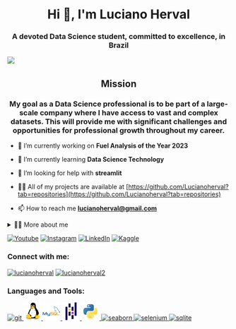 <h1 align="center">Hi 👋, I'm Luciano Herval</h1>
<h3 align="center">A devoted Data Science student, committed to excellence, in Brazil</h3>

<p aling="center" height="150">
  <img src="https://media4.giphy.com/media/v1.Y2lkPTc5MGI3NjExbXdudDdwYm9ybXVjcWJnOHZxNzM4aWxtMDh4dWIxb2d3ODc5bWExeCZlcD12MV9pbnRlcm5hbF9naWZfYnlfaWQmY3Q9Zw/gi84IkFRzwube/giphy.webp"></p>

<p><h2 align="center">Mission</h2></p>
<h3 align="center">My goal as a Data Science professional is to be part of a large-scale company where I have access to vast and complex datasets. This will provide me with significant challenges and opportunities for professional growth throughout my career.</h3>

- 🔭 I’m currently working on **Fuel Analysis of the Year 2023**

- 🌱 I’m currently learning **Data Science Technology**

- 🤝 I’m looking for help with **streamlit**

- 👨‍💻 All of my projects are available at [https://github.com/Lucianoherval?tab=repositories](https://github.com/Lucianoherval?tab=repositories)

- 📫 How to reach me **lucianoherval@gmail.com**

  <!-- Dropdown -->
<details>
  <summary>👨‍💻 More about me</summary>

  - 💬 Currently residing in Brazil at the age of 35, I bring with me a wealth of experience in SQL, Python, Data Analysis, Data Visualization, and Machine Learning. Furthermore, I've been a content creator on YouTube since 2017. This endeavor has honed important skills such as creativity, communication, marketing, analytical ability, community management, and social media engagement

  - ⚡ I enjoy reading, whether it's a good book, manga, or comics, along with watching movies and playing games! I believe our personal interests enrich our perception of things and aid in problem-solving. \o/
</details>

  <!-- Links -->
[![Youtube](https://img.shields.io/badge/YouTube-FF0000?style=for-the-badge&logo=youtube&logoColor=white)](https://www.youtube.com/)
[![Instagram](https://img.shields.io/badge/Instagram-E4405F?style=for-the-badge&logo=instagram&logoColor=white)](https://www.instagram.com/)
[![LinkedIn](https://img.shields.io/badge/LinkedIn-0077B5?style=for-the-badge&logo=linkedin&logoColor=white)](https://www.linkedin.com/)
[![Kaggle](https://img.shields.io/badge/Kaggle-20BEFF?style=for-the-badge&logo=Kaggle&logoColor=white)](https://www.kaggle.com/)

<h3 align="left">Connect with me:</h3>
<p align="left">
<a href="https://dev.to/lucianoherval" target="blank"><img align="center" src="https://raw.githubusercontent.com/rahuldkjain/github-profile-readme-generator/master/src/images/icons/Social/devto.svg" alt="lucianoherval" height="30" width="40" /></a>
<a href="https://twitter.com/lucianoherval2" target="blank"><img align="center" src="https://raw.githubusercontent.com/rahuldkjain/github-profile-readme-generator/master/src/images/icons/Social/twitter.svg" alt="lucianoherval2" height="30" width="40" /></a>
</p>

<h3 align="left">Languages and Tools:</h3>
<p align="left"> <a href="https://git-scm.com/" target="_blank" rel="noreferrer"> <img src="https://www.vectorlogo.zone/logos/git-scm/git-scm-icon.svg" alt="git" width="40" height="40"/> </a> <a href="https://www.linux.org/" target="_blank" rel="noreferrer"> <img src="https://raw.githubusercontent.com/devicons/devicon/master/icons/linux/linux-original.svg" alt="linux" width="40" height="40"/> </a> <a href="https://www.mysql.com/" target="_blank" rel="noreferrer"> <img src="https://raw.githubusercontent.com/devicons/devicon/master/icons/mysql/mysql-original-wordmark.svg" alt="mysql" width="40" height="40"/> </a> <a href="https://pandas.pydata.org/" target="_blank" rel="noreferrer"> <img src="https://raw.githubusercontent.com/devicons/devicon/2ae2a900d2f041da66e950e4d48052658d850630/icons/pandas/pandas-original.svg" alt="pandas" width="40" height="40"/> </a> <a href="https://www.python.org" target="_blank" rel="noreferrer"> <img src="https://raw.githubusercontent.com/devicons/devicon/master/icons/python/python-original.svg" alt="python" width="40" height="40"/> </a> <a href="https://seaborn.pydata.org/" target="_blank" rel="noreferrer"> <img src="https://seaborn.pydata.org/_images/logo-mark-lightbg.svg" alt="seaborn" width="40" height="40"/> </a> <a href="https://www.selenium.dev" target="_blank" rel="noreferrer"> <img src="https://raw.githubusercontent.com/detain/svg-logos/780f25886640cef088af994181646db2f6b1a3f8/svg/selenium-logo.svg" alt="selenium" width="40" height="40"/> </a> <a href="https://www.sqlite.org/" target="_blank" rel="noreferrer"> <img src="https://www.vectorlogo.zone/logos/sqlite/sqlite-icon.svg" alt="sqlite" width="40" height="40"/> </a> </p>
